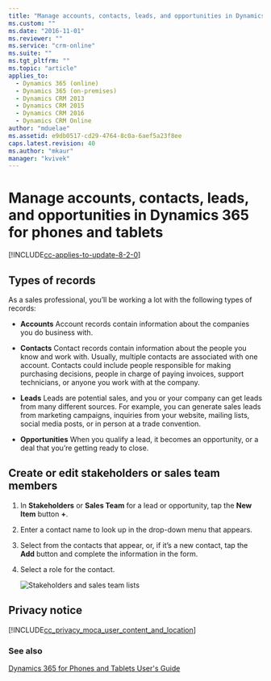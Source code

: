 ```yaml
---
title: "Manage accounts, contacts, leads, and opportunities in Dynamics 365 for phones and tablets | MicrosoftDocs"
ms.custom: ""
ms.date: "2016-11-01"
ms.reviewer: ""
ms.service: "crm-online"
ms.suite: ""
ms.tgt_pltfrm: ""
ms.topic: "article"
applies_to: 
  - Dynamics 365 (online)
  - Dynamics 365 (on-premises)
  - Dynamics CRM 2013
  - Dynamics CRM 2015
  - Dynamics CRM 2016
  - Dynamics CRM Online
author: "mduelae"
ms.assetid: e9db0517-cd29-4764-8c0a-6aef5a23f8ee
caps.latest.revision: 40
ms.author: "mkaur"
manager: "kvivek"
---
```

# Manage accounts, contacts, leads, and opportunities in Dynamics 365 for phones and tablets

[!INCLUDE[cc-applies-to-update-8-2-0](../../../../includes/cc_applies_to_update_8_2_0.md)]

## Types of records  
 As a sales professional, you’ll be working a lot with the following types of records:  
  
-   **Accounts** Account records contain information about the companies you do business with.  
  
-   **Contacts** Contact records contain information about the people you know and work with. Usually, multiple contacts are associated with one account. Contacts could include people responsible for making purchasing decisions, people in charge of paying invoices, support technicians, or anyone you work with at the company.  
  
-   **Leads** Leads are potential sales, and you or your company can get leads from many different sources. For example, you can generate sales leads from marketing campaigns, inquiries from your website, mailing lists, social media posts, or in person at a trade convention.  
  
-   **Opportunities** When you qualify a lead, it becomes an opportunity, or a deal that you’re getting ready to close.  
  
## Create or edit stakeholders or sales team members  
  
1.  In **Stakeholders** or **Sales Team** for a lead or opportunity, tap the **New Item** button **+**.  
  
2.  Enter a contact name to look up in the drop-down menu that appears.  
  
3.  Select from the contacts that appear, or, if it’s a new contact, tap the **Add** button and complete the information in the form.  
  
4.  Select a role for the contact.  
  
     ![Stakeholders and sales team lists](../../../media/stakeholders-and-sales-team-lists.gif "Stakeholders and sales team lists")  
  
## Privacy notice  
 [!INCLUDE[cc_privacy_moca_user_content_and_location](../../../../includes/cc-privacy-moca-user-content-and-location.md)]  
  
### See also  
 [Dynamics 365 for Phones and Tablets User's Guide](../../../dynamics-365-phones-tablets-users-guide.md)
